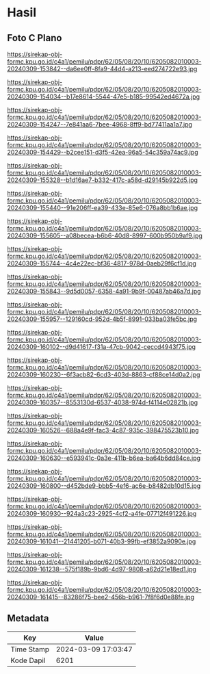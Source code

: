 # Hasil

## Foto C Plano

https://sirekap-obj-formc.kpu.go.id/c4a1/pemilu/pdpr/62/05/08/20/10/6205082010003-20240309-153842--da6ee0ff-8fa9-44d4-a213-eed274722e93.jpg

https://sirekap-obj-formc.kpu.go.id/c4a1/pemilu/pdpr/62/05/08/20/10/6205082010003-20240309-154034--b17e8614-5544-47e5-b185-99542ed4672a.jpg

https://sirekap-obj-formc.kpu.go.id/c4a1/pemilu/pdpr/62/05/08/20/10/6205082010003-20240309-154247--7e841aa6-7bee-4968-8ff9-bd77411aa1a7.jpg

https://sirekap-obj-formc.kpu.go.id/c4a1/pemilu/pdpr/62/05/08/20/10/6205082010003-20240309-154429--b2cee151-d3f5-42ea-96a5-54c359a74ac9.jpg

https://sirekap-obj-formc.kpu.go.id/c4a1/pemilu/pdpr/62/05/08/20/10/6205082010003-20240309-155328--b1d16ae7-b332-417c-a58d-d29145b922d5.jpg

https://sirekap-obj-formc.kpu.go.id/c4a1/pemilu/pdpr/62/05/08/20/10/6205082010003-20240309-155440--91e206ff-ea39-433e-85e6-076a8bb1b6ae.jpg

https://sirekap-obj-formc.kpu.go.id/c4a1/pemilu/pdpr/62/05/08/20/10/6205082010003-20240309-155605--a08becea-b6b6-40d8-8997-600b950b9af9.jpg

https://sirekap-obj-formc.kpu.go.id/c4a1/pemilu/pdpr/62/05/08/20/10/6205082010003-20240309-155744--4c4e22ec-bf36-4817-978d-0aeb29f6cf1d.jpg

https://sirekap-obj-formc.kpu.go.id/c4a1/pemilu/pdpr/62/05/08/20/10/6205082010003-20240309-155843--9d5d0057-6358-4a91-9b9f-00487ab46a7d.jpg

https://sirekap-obj-formc.kpu.go.id/c4a1/pemilu/pdpr/62/05/08/20/10/6205082010003-20240309-155957--129160cd-952d-4b5f-8991-033ba03fe5bc.jpg

https://sirekap-obj-formc.kpu.go.id/c4a1/pemilu/pdpr/62/05/08/20/10/6205082010003-20240309-160102--d9d41617-f31a-47cb-9042-ceccd4943f75.jpg

https://sirekap-obj-formc.kpu.go.id/c4a1/pemilu/pdpr/62/05/08/20/10/6205082010003-20240309-160230--6f3acb82-6cd3-403d-8863-cf88ce14d0a2.jpg

https://sirekap-obj-formc.kpu.go.id/c4a1/pemilu/pdpr/62/05/08/20/10/6205082010003-20240309-160357--8553130d-6537-4038-974d-f4114e02821b.jpg

https://sirekap-obj-formc.kpu.go.id/c4a1/pemilu/pdpr/62/05/08/20/10/6205082010003-20240309-160526--688a4e9f-fac3-4c87-935c-398475523b10.jpg

https://sirekap-obj-formc.kpu.go.id/c4a1/pemilu/pdpr/62/05/08/20/10/6205082010003-20240309-160630--e593941c-0a3e-411b-b6ea-ba64b6dd84ce.jpg

https://sirekap-obj-formc.kpu.go.id/c4a1/pemilu/pdpr/62/05/08/20/10/6205082010003-20240309-160800--d452bde9-bbb5-4ef6-ac6e-b8482db10d15.jpg

https://sirekap-obj-formc.kpu.go.id/c4a1/pemilu/pdpr/62/05/08/20/10/6205082010003-20240309-160930--924a3c23-2925-4cf2-a4fe-07712f491226.jpg

https://sirekap-obj-formc.kpu.go.id/c4a1/pemilu/pdpr/62/05/08/20/10/6205082010003-20240309-161041--21441205-b071-40b3-99fb-ef3852a9090e.jpg

https://sirekap-obj-formc.kpu.go.id/c4a1/pemilu/pdpr/62/05/08/20/10/6205082010003-20240309-161238--575f189b-9bd6-4d97-9808-a62d21e18ed1.jpg

https://sirekap-obj-formc.kpu.go.id/c4a1/pemilu/pdpr/62/05/08/20/10/6205082010003-20240309-161415--83286f75-bee2-456b-b961-7f8f6d0e88fe.jpg


## Metadata

| Key        | Value               |
| ---------- | ------------------- |
| Time Stamp | 2024-03-09 17:03:47 |
| Kode Dapil | 6201                |



